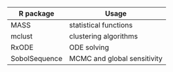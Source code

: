 R package | Usage
-|-
MASS|statistical functions
mclust|clustering algorithms
RxODE|ODE solving
SobolSequence|MCMC and global sensitivity
